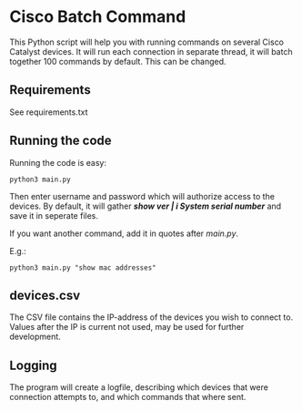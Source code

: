 # Cisco Batch Command
This Python script will help you with running commands on several Cisco Catalyst devices.
It will run each connection in separate thread, it will batch together 100 commands by default. This can be changed.

## Requirements
See requirements.txt

## Running the code
Running the code is easy:

    python3 main.py

Then enter username and password which will authorize access to the devices.
By default, it will gather _**show ver | i System serial number**_ and save it in seperate files.

If you want another command, add it in quotes after _main.py_.

E.g.:

    python3 main.py "show mac addresses"

## devices.csv
The CSV file contains the IP-address of the devices you wish to connect to.
Values after the IP is current not used, may be used for further development.

## Logging
The program will create a logfile, describing which devices that were connection attempts to, and which commands that where sent.